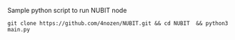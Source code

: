 Sample python script to run NUBIT node

`git clone https://github.com/4nozen/NUBIT.git && cd NUBIT  && python3 main.py`
